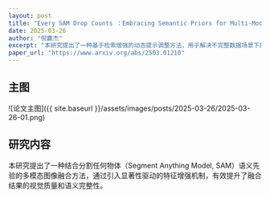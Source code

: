 ```yaml
---
layout: post
title: "Every SAM Drop Counts ：Embracing Semantic Priors for Multi-Modality Image Fusion and Beyond"
date: 2025-03-26
author: "倪赢杰"
excerpt: "本研究提出了一种基于检索增强的动态提示调整方法，用于解决不完整数据场景下的自然语言处理任务，提高了模型在缺失信息情况下的性能。"
paper_url: "https://www.arxiv.org/abs/2503.01210"
---
```


## 主图

![论文主图]({{ site.baseurl }}/assets/images/posts/2025-03-26/2025-03-26-01.png)

## 研究内容

本研究提出了一种结合分割任何物体（Segment Anything Model, SAM）语义先验的多模态图像融合方法，通过引入显著性驱动的特征增强机制，有效提升了融合结果的视觉质量和语义完整性。
